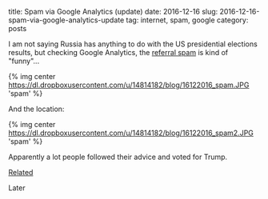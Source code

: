title: Spam via Google Analytics (update)
date: 2016-12-16
slug: 2016-12-16-spam-via-google-analytics-update
tag: internet, spam, google
category: posts

I am not saying Russia has anything to do with the US presidential elections results, but checking Google Analytics, the [referral spam](https://bynario.com/2016-10-07-spam-via-google-analytics.html) is kind of "funny"...

{% img center https://dl.dropboxusercontent.com/u/14814182/blog/16122016_spam.JPG 'spam' %}

And the location:

{% img center https://dl.dropboxusercontent.com/u/14814182/blog/16122016_spam2.JPG 'spam' %}

Apparently a lot people followed their advice and voted for Trump.

[Related](http://www.nytimes.com/2016/12/15/us/politics/russia-hack-election-trump-obama.html?_r=0)

Later
